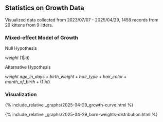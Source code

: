 ## Statistics on Growth Data

Visualized data collected from 2023/07/07 - 2025/04/29, 1458 records from 29 kittens from 9 litters.

### Mixed-effect Model of Growth

Null Hypothesis

$weight ~ (1 | id)$

Alternative Hypothesis

$weight ~ age\_in\_days + birth\_weight + hair\_type + hair\_color + month\_of\_birth + (1 | id)$

### Visualization

{% include_relative _graphs/2025-04-29_growth-curve.html %}

{% include_relative _graphs/2025-04-29_born-weights-distribution.html %}
